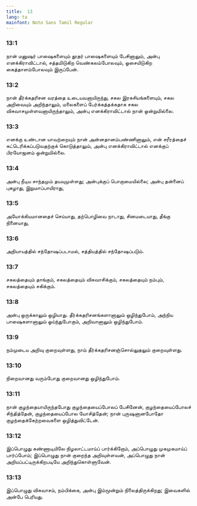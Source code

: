 ```yaml
---
title:  13
lang: ta
mainfont: Noto Sans Tamil Regular
---
```


###  13:1

நான் மனுஷர் பாஷைகளையும் தூதர் பாஷைகளையும் பேசினாலும், அன்பு எனக்கிராவிட்டால், சத்தமிடுகிற வெண்கலம்போலவும், ஓசையிடுகிற கைத்தாளம்போலவும் இருப்பேன்.

###  13:2

நான் தீர்க்கதரிசன வரத்தை உடையவனாயிருந்து, சகல இரகசியங்களையும், சகல அறிவையும் அறிந்தாலும், மலைகளைப் பேர்க்கத்தக்கதாக சகல விசுவாசமுள்ளவனாயிருந்தாலும், அன்பு எனக்கிராவிட்டால் நான் ஒன்றுமில்லை.

###  13:3

எனக்கு உண்டான யாவற்றையும் நான் அன்னதானம்பண்ணினாலும், என் சரீரத்தைச் சுட்டெரிக்கப்படுவதற்குக் கொடுத்தாலும், அன்பு எனக்கிராவிட்டால் எனக்குப் பிரயோஜனம் ஒன்றுமில்லை.

###  13:4

அன்பு நீடிய சாந்தமும் தயவுமுள்ளது; அன்புக்குப் பொறாமையில்லை; அன்பு தன்னைப் புகழாது, இறுமாப்பாயிராது,

###  13:5

அயோக்கியமானதைச் செய்யாது, தற்பொழிவை நாடாது, சினமடையாது, தீங்கு நினையாது,

###  13:6

அநியாயத்தில் சந்தோஷப்படாமல், சத்தியத்தில் சந்தோஷப்படும்.

###  13:7

சகலத்தையும் தாங்கும், சகலத்தையும் விசுவாசிக்கும், சகலத்தையும் நம்பும், சகலத்தையும் சகிக்கும்.

###  13:8

அன்பு ஒருக்காலும் ஒழியாது. தீர்க்கதரிசனங்களானாலும் ஒழிந்துபோம், அந்நிய பாஷைகளானாலும் ஓய்ந்துபோகும், அறிவானாலும் ஒழிந்துபோம்.

###  13:9

நம்முடைய அறிவு குறைவுள்ளது, நாம் தீர்க்கதரிசனஞ்சொல்லுதலும் குறைவுள்ளது.

###  13:10

நிறைவானது வரும்போது குறைவானது ஒழிந்துபோம்.

###  13:11

நான் குழந்தையாயிருந்தபோது குழந்தையைப்போலப் பேசினேன், குழந்தையைப்போலச் சிந்தித்தேன், குழந்தையைப்போல யோசித்தேன்; நான் புருஷனானபோதோ குழந்தைக்கேற்றவைகளை ஒழித்துவிட்டேன்.

###  13:12

இப்பொழுது கண்ணாடியிலே நிழலாட்டமாய்ப் பார்க்கிறோம், அப்பொழுது முகமுகமாய்ப் பார்ப்போம்; இப்பொழுது நான் குறைந்த அறிவுள்ளவன், அப்பொழுது நான் அறியப்பட்டிருக்கிறபடியே அறிந்துகொள்ளுவேன்.

###  13:13

இப்பொழுது விசுவாசம், நம்பிக்கை, அன்பு இம்மூன்றும் நிலைத்திருக்கிறது; இவைகளில் அன்பே பெரியது.


